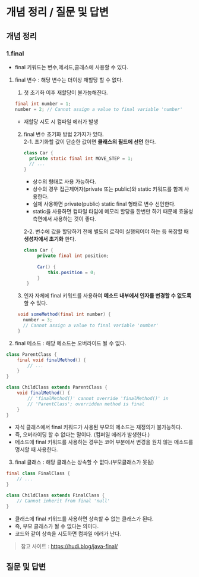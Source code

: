 # 개념 정리 / 질문 및 답변

## 개념 정리

### 1.final
  - final 키워드는 변수,메서드,클래스에 사용할 수 있다.
  1. final 변수 : 해당 변수는 더이상 재할당 할 수 없다.
      1. 첫 초기화 이후 재할당이 불가능해진다.
      ```java
      final int number = 1;
      number = 2; // Cannot assign a value to final variable 'number'
      ```
      - 재할당 시도 시 컴파일 에러가 발생
        
      2. final 변수 초기화 방법 2가지가 있다.<br>
        2-1. 초기화할 값이 단순한 값이면 __클래스의 필드에 선언__ 한다.
  
          ```java
          class Car {
            private static final int MOVE_STEP = 1;
            // ...
          }
          ```
          
          - 상수의 형태로 사용 가능하다.
          - 상수의 경우 접근제어자(private 또는 public)와 static 키워드를 함께 사용한다.
          - 실제 사용하면 private(public) static final 형태로 변수 선언한다.
          - static을 사용하면 컴파일 타임에 메모리 할당을 한번만 하기 때문에 효율성 측면에서 사용하는 것이 좋다.<br>
          
          2-2. 변수에 값을 할당하기 전에 별도의 로직이 실행되어야 하는 등 복잡할 때 __생성자에서 초기화__ 한다.
           ```java
          class Car {
                private final int position;
            
                Car() {
                    this.position = 0;
                }
            }
            ```
     3. 인자 자체에 final 키워드를 사용하여 __메소드 내부에서 인자를 변경할 수 없도록__ 할 수 있다.
     ```java
      void someMethod(final int number) {
        number = 3;
        // Cannot assign a value to final variable 'number'
      }
      ```
           
  2. final 메소드 : 해당 메소드는 오버라이드 될 수 없다.
  ```java
  class ParentClass {
      final void finalMethod() {
          // ...
      }
  }
  
  class ChildClass extends ParentClass {
      void finalMethod() {
          // 'finalMethod()' cannot override 'finalMethod()' in
          // 'ParentClass'; overridden method is final
      }
  }
  ```
  - 자식 클래스에서 final 키워드가 사용된 부모의 메소드는 재정의가 불가능하다. 
  - 즉, 오버라이딩 할 수 없다는 말이다. (컴퍼일 에러가 발생한다.)
  - 메소드에 final 키워드를 사용하는 경우는 코어 부분에서 변경을 원치 않는 메소드를 명시할 때 사용한다.
    
  3. final 클래스 : 해당 클래스는 상속할 수 없다.(부모클래스가 못됨)
  ```java
  final class FinalClass {
      // ...
  }
  
  class ChildClass extends FinalClass {
      // Cannot inherit from final 'null'
  }
  ```
  - 클래스에 final 키워드를 사용하면 상속할 수 없는 클래스가 된다.
  - 즉, 부모 클래스가 될 수 없다는 의미다.
  - 코드와 같이 상속을 시도하면 컴파일 에러가 난다.
    
> 참고 사이트 : https://hudi.blog/java-final/

## 질문 및 답변
